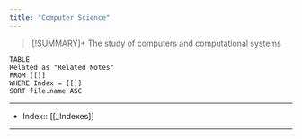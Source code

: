 ```yaml
---
title: "Computer Science" 
---
```

> [!SUMMARY]+
> The study of computers and computational systems

```dataview
TABLE
Related as "Related Notes"
FROM [[]]
WHERE Index = [[]]
SORT file.name ASC
```

---
- Index:: [[_Indexes]]
---